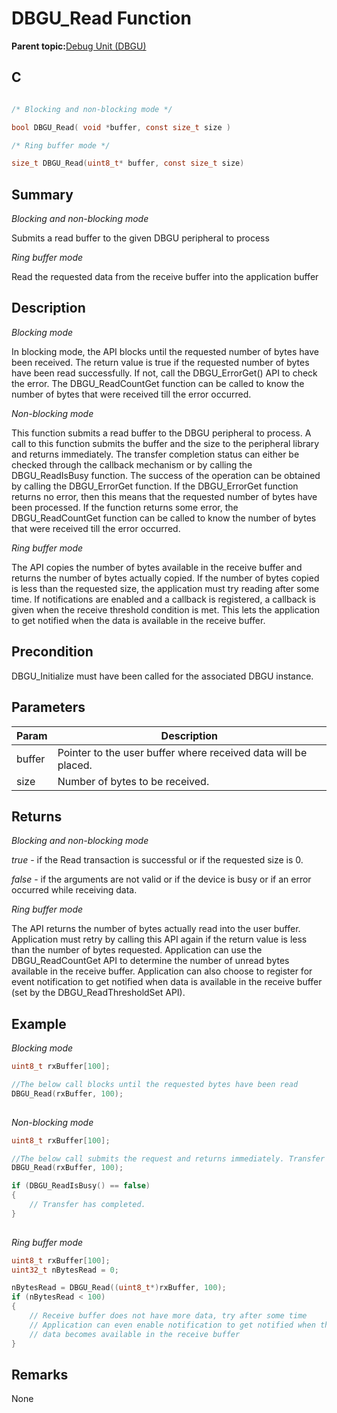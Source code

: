 # DBGU\_Read Function

**Parent topic:**[Debug Unit \(DBGU\)](GUID-97C41240-2AC0-4D05-A97E-83EB780C57A2.md)

## C

```c

/* Blocking and non-blocking mode */

bool DBGU_Read( void *buffer, const size_t size )

/* Ring buffer mode */

size_t DBGU_Read(uint8_t* buffer, const size_t size)
```

## Summary

*Blocking and non-blocking mode*

Submits a read buffer to the given DBGU peripheral to process

*Ring buffer mode*

Read the requested data from the receive buffer into the application buffer

## Description

*Blocking mode*

In blocking mode, the API blocks until the requested number of bytes have been received. The return value is true if the requested number of bytes have been read successfully. If not, call the DBGU\_ErrorGet\(\) API to check the error. The DBGU\_ReadCountGet function can be called to know the number of bytes that were received till the error occurred.

*Non-blocking mode*

This function submits a read buffer to the DBGU peripheral to process. A call to this function submits the buffer and the size to the peripheral library and returns immediately. The transfer completion status can either be checked through the callback mechanism or by calling the DBGU\_ReadIsBusy function. The success of the operation can be obtained by calling the DBGU\_ErrorGet function. If the DBGU\_ErrorGet function returns no error, then this means that the requested number of bytes have been processed. If the function returns some error, the DBGU\_ReadCountGet function can be called to know the number of bytes that were received till the error occurred.

*Ring buffer mode*

The API copies the number of bytes available in the receive buffer and returns the number of bytes actually copied. If the number of bytes copied is less than the requested size, the application must try reading after some time. If notifications are enabled and a callback is registered, a callback is given when the receive threshold condition is met. This lets the application to get notified when the data is available in the receive buffer.

## Precondition

DBGU\_Initialize must have been called for the associated DBGU instance.

## Parameters

|Param|Description|
|-----|-----------|
|buffer|Pointer to the user buffer where received data will be placed.|
|size|Number of bytes to be received.|

## Returns

*Blocking and non-blocking mode*

*true* - if the Read transaction is successful or if the requested size is 0.

*false* - if the arguments are not valid or if the device is busy or if an error occurred while receiving data.

*Ring buffer mode*

The API returns the number of bytes actually read into the user buffer. Application must retry by calling this API again if the return value is less than the number of bytes requested. Application can use the DBGU\_ReadCountGet API to determine the number of unread bytes available in the receive buffer. Application can also choose to register for event notification to get notified when data is available in the receive buffer \(set by the DBGU\_ReadThresholdSet API\).

## Example

*Blocking mode*

```c
uint8_t rxBuffer[100];

//The below call blocks until the requested bytes have been read
DBGU_Read(rxBuffer, 100);
    
```

*Non-blocking mode*

```c
uint8_t rxBuffer[100];

//The below call submits the request and returns immediately. Transfer status can be checked either by calling the DBGU_ReadIsBusy API or by registering a callback and getting notified.
DBGU_Read(rxBuffer, 100);

if (DBGU_ReadIsBusy() == false)
{
	// Transfer has completed.
}
    
```

*Ring buffer mode*

```c
uint8_t rxBuffer[100];
uint32_t nBytesRead = 0;

nBytesRead = DBGU_Read((uint8_t*)rxBuffer, 100);
if (nBytesRead < 100)
{
    // Receive buffer does not have more data, try after some time
    // Application can even enable notification to get notified when the
    // data becomes available in the receive buffer
}

```

## Remarks

None

